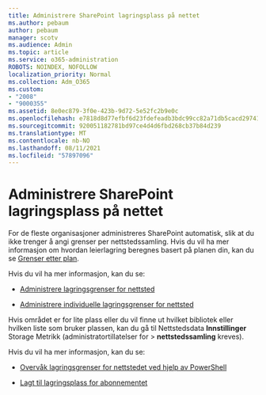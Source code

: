 ```yaml
---
title: Administrere SharePoint lagringsplass på nettet
ms.author: pebaum
author: pebaum
manager: scotv
ms.audience: Admin
ms.topic: article
ms.service: o365-administration
ROBOTS: NOINDEX, NOFOLLOW
localization_priority: Normal
ms.collection: Adm_O365
ms.custom:
- "2008"
- "9000355"
ms.assetid: 8e0ec879-3f0e-423b-9d72-5e52fc2b9e0c
ms.openlocfilehash: e7818d8d77efbf6d23fdefeadb3bdc99cc82a71db5cacd29741749fa74460a7a
ms.sourcegitcommit: 920051182781bd97ce4d4d6fbd268cb37b84d239
ms.translationtype: MT
ms.contentlocale: nb-NO
ms.lasthandoff: 08/11/2021
ms.locfileid: "57897096"
---
```

# <a name="manage-your-sharepoint-online-storage"></a>Administrere SharePoint lagringsplass på nettet

For de fleste organisasjoner administreres SharePoint automatisk, slik at du ikke trenger å angi grenser per nettstedssamling. Hvis du vil ha mer informasjon om hvordan leierlagring beregnes basert på planen din, kan du se [Grenser etter plan](https://docs.microsoft.com/office365/servicedescriptions/sharepoint-online-service-description/sharepoint-online-limits?redirectedfrom=MSDN#limits-by-plan).

Hvis du vil ha mer informasjon, kan du se:

- [Administrere lagringsgrenser for nettsted](https://docs.microsoft.com/sharepoint/manage-site-collection-storage-limits)

- [Administrere individuelle lagringsgrenser for nettsted](https://docs.microsoft.com/sharepoint/manage-site-collection-storage-limits#manage-individual-site-storage-limits)

Hvis området er for lite plass eller du vil finne ut hvilket bibliotek eller hvilken liste som bruker plassen, kan du gå til Nettstedsdata **Innstillinger** Storage Metrikk (administratortillatelser for  >  **nettstedssamling** kreves).

Hvis du vil ha mer informasjon, kan du se:

- [Overvåk lagringsgrenser for nettstedet ved hjelp av PowerShell](https://docs.microsoft.com/sharepoint/manage-site-collection-storage-limits#monitor-site-storage-limits-by-using-powershell)

- [Lagt til lagringsplass for abonnementet](https://docs.microsoft.com/microsoft-365/commerce/add-storage-space) 
  